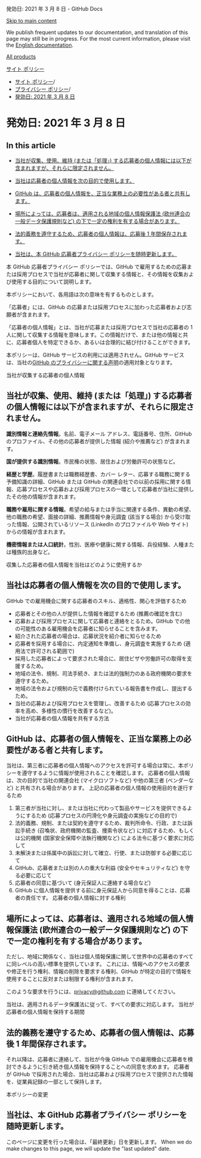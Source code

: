 発効日: 2021 年 3 月 8 日 - GitHub Docs

[Skip to main content](#main-content)

We publish frequent updates to our documentation, and translation of this page may still be in progress. For the most current information, please visit the [English documentation](/en).

[All products](/ja)

[サイト ポリシー](/ja/site-policy)

* [サイト ポリシー](/ja/site-policy)/
* [プライバシー ポリシー](/ja/site-policy/privacy-policies)/
* [発効日: 2021 年 3 月 8 日](/ja/site-policy/privacy-policies/github-candidate-privacy-policy)

発効日: 2021 年 3 月 8 日
==========

In this article
----------

* [当社が収集、使用、維持 (または「処理」) する応募者の個人情報には以下が含まれますが、それらに限定されません。](#what-candidate-personal-information-do-we-collect)

* [当社は応募者の個人情報を次の目的で使用します。](#how-do-we-use-the-candidate-personal-information-we-collect)

* [GitHub は、応募者の個人情報を、正当な業務上の必要性がある者と共有します。](#how-do-we-share-your-candidate-personal-information)

* [場所によっては、応募者は、適用される地域の個人情報保護法 (欧州連合の一般データ保護規則など) の下で一定の権利を有する場合があります。](#your-rights-to-your-candidate-personal-information)

* [法的義務を遵守するため、応募者の個人情報は、応募後 1 年間保存されます。](#how-long-do-we-retain-your-candidate-personal-information)

* [当社は、本 GitHub 応募者プライバシー ポリシーを随時更新します。](#changes-to-this-policy)

本 GitHub 応募者プライバシー ポリシーでは、GitHub で雇用するための応募または採用プロセスで当社が応募者に関して収集する情報と、その情報を収集および使用する目的について説明します。

本ポリシーにおいて、各用語は次の意味を有するものとします。

「応募者」には、GitHub の応募または採用プロセスに加わった応募者および志願者が含まれます。

「応募者の個人情報」とは、当社が応募または採用プロセスで当社の応募者の 1 人に関して収集する情報を意味します。この情報だけで、または他の情報と共に、応募者個人を特定できるか、あるいは合理的に結び付けることができます。

本ポリシーは、GitHub サービスの利用には適用されせん。GitHub サービスは、当社の[GitHub のプライバシーに関する声明](/ja/site-policy/privacy-policies/github-privacy-statement)の適用対象となります。

当社が収集する応募者の個人情報

[](#what-candidate-personal-information-do-we-collect)当社が収集、使用、維持 (または「処理」) する応募者の個人情報には以下が含まれますが、それらに限定されません。
----------

**識別情報と連絡先情報**。名前、電子メール アドレス、電話番号、住所、GitHub のプロファイル、その他の応募者が提供した情報 (紹介や推薦など) が含まれます。

**国が提供する識別情報**。市民権の状態、居住および労働許可の状態など。

**経歴と学歴**。履歴書または職務経歴書、カバー レター、応募する職務に関する予備知識の詳細、GitHub または GitHub の関連会社での以前の採用に関する情報、応募プロセスや応募および採用プロセスの一環として応募者が当社に提供したその他の情報が含まれます。

**職務や雇用に関する情報**。希望の給与または手当に関連する条件、異動の希望、他の職務の希望、面接の詳細、推薦情報や身元調査 (該当する場合) から受け取った情報、公開されているリソース (LinkedIn のプロファイルや Web サイト) からの情報が含まれます。

**機密情報または人口統計**。性別、医療や健康に関する情報、兵役経験、人種または種族的出身など。

収集した応募者の個人情報を当社はどのように使用するか

[](#how-do-we-use-the-candidate-personal-information-we-collect)当社は応募者の個人情報を次の目的で使用します。
----------

GitHub での雇用機会に関する応募者のスキル、適格性、関心を評価するため

* 応募者とその他の人が提供した情報を確認するため (推薦の確認を含む)
* 応募および採用プロセスに関して応募者と連絡をとるため。GitHub での他の可能性のある雇用機会を応募者に知らせることを含みます。
* 紹介された応募者の場合は、応募状況を紹介者に知らせるため
* 応募者を採用する場合に、内定通知を準備し、身元調査を実施するため (適用法で許可される範囲で)
* 採用した応募者によって要求された場合に、居住ビザや労働許可の取得を支援するため。
* 地域の法令、規制、司法手続き、または法的強制力のある政府機関の要求を遵守するため。
* 地域の法令および規制の元で義務付けられている報告書を作成し、提出するため。
* 当社の応募および採用プロセスを管理し、改善するため (応募プロセスの効率を高め、多様性の慣行を改善するなど)。
* 当社が応募者の個人情報を共有する方法

[](#how-do-we-share-your-candidate-personal-information)GitHub は、応募者の個人情報を、正当な業務上の必要性がある者と共有します。
----------

当社は、第三者に応募者の個人情報へのアクセスを許可する場合は常に、本ポリシーを遵守するように情報が使用されることを確認します。 応募者の個人情報は、次の目的で当社の関連会社 (マイクロソフトなど) や他の第三者 (ベンダーなど) と共有される場合があります。 上記の応募者の個人情報の使用目的を遂行するため

1. 第三者が当社に対し、または当社に代わって製品やサービスを提供できるようにするため (応募プロセスの円滑化や身元調査の実施などの目的で)
2. 法的義務、規制、または契約を遵守するため、裁判所命令、行政、または訴訟手続き (召喚状、政府機関の監査、捜索令状など) に対応するため、もしくは公的機関 (国家安全保障や法執行機関など) による法令に基づく要求に対応して
3. 未解決または係属中の訴訟に対して確立、行使、または防御する必要に応じて
4. GitHub、応募者または別の人の重大な利益 (安全やセキュリティなど) を守る必要に応じて
5. 応募者の同意に基づいて (身元保証人に連絡する場合など)
6. GitHub に個人情報を提供する前に身元保証人から同意を得ることは、応募者の責任です。 応募者の個人情報に対する権利

[](#your-rights-to-your-candidate-personal-information)場所によっては、応募者は、適用される地域の個人情報保護法 (欧州連合の一般データ保護規則など) の下で一定の権利を有する場合があります。
----------

ただし、地域に関係なく、当社は個人情報保護に関して世界中の応募者のすべてに同レベルの高い標準を提供しています。 これには、情報へのアクセスの要求や修正を行う権利、情報の削除を要求する権利、GitHub が特定の目的で情報を使用することに反対または制限する権利が含まれます。

このような要求を行うには、[privacy@github.com](mailto:privacy@github.com) に連絡してください。

当社は、適用されるデータ保護法に従って、すべての要求に対応します。 当社が応募者の個人情報を保持する期間

[](#how-long-do-we-retain-your-candidate-personal-information)法的義務を遵守するため、応募者の個人情報は、応募後 1 年間保存されます。
----------

それ以降は、応募者に連絡して、当社が今後 GitHub での雇用機会に応募者を検討できるように引き続き個人情報を保持することへの同意を求めます。 応募者が GitHub で採用された場合、当社は応募および採用プロセスで提供された情報を、従業員記録の一部として保持します。

本ポリシーの変更

[](#changes-to-this-policy)当社は、本 GitHub 応募者プライバシー ポリシーを随時更新します。
----------

このページに変更を行った場合は、「最終更新」日を更新します。 When we do make changes to this page, we will update the "last updated" date.
